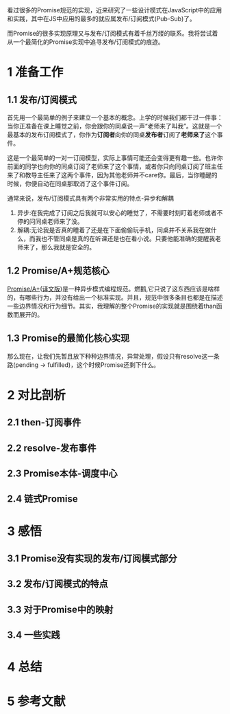 看过很多的Promise规范的实现，近来研究了一些设计模式在JavaScript中的应用和实践，其中在JS中应用的最多的就应属发布/订阅模式(Pub-Sub)了。

而Promise的很多实现原理又与发布/订阅模式有着千丝万缕的联系。我将尝试着从一个最简化的Promise实现中追寻发布/订阅模式的痕迹。

# 1 准备工作
## 1.1 发布/订阅模式

首先用一个最简单的例子来建立一个基本的概念。上学的时候我们都干过一件事：当你正准备在课上睡觉之前，你会跟你的同桌说一声“老师来了叫我”。这就是一个最基本的发布订阅模式了，你作为**订阅者**向你的同桌**发布者**订阅了**老师来了**这个事件。

这是一个最简单的一对一订阅模型，实际上事情可能还会变得更有趣一些。也许你前面的同学也向你的同桌订阅了老师来了这个事情，或者你只向同桌订阅了班主任来了和教导主任来了这两个事件，因为其他老师并不care你。最后，当你睡醒的时候，你便自动在同桌那取消了这个事件订阅。

通常来说，发布/订阅模式具有两个非常实用的特点-异步和解耦
1. 异步:在我完成了订阅之后我就可以安心的睡觉了，不需要时刻盯着老师或者不停的问同桌老师来了没。
2. 解耦:无论我是否真的睡着了还是在下面偷偷玩手机，同桌并不关系我在做什么，而我也不管同桌是真的在听课还是也在看小说。只要他能准确的提醒我老师来了，那么我就是安全的。

## 1.2 Promise/A+规范核心

[Promise/A+](Promises/A+)([译文版](【翻译】Promises/A+规范-图灵社区))是一种异步模式编程规范。燃鹅,它只说了这东西应该是啥样的，有哪些行为，并没有给出一个标准实现。并且，规范中很多条目也都是在描述一些边界情况和行为细节。其实，我理解的整个Promise的实现就是围绕着than函数而展开的。

## 1.3 Promise的最简化核心实现

那么现在，让我们先暂且放下种种边界情况，异常处理，假设只有resolve这一条路(pending -> fulfilled)，这个时候Promise还剩下什么。


# 2 对比剖析
## 2.1 then-订阅事件
## 2.2 resolve-发布事件
## 2.3 Promise本体-调度中心
## 2.4 链式Promise

# 3 感悟
## 3.1 Promise没有实现的发布/订阅模式部分
## 3.2 发布/订阅模式的特点
## 3.3 对于Promise中的映射
## 3.4 一些实践

# 4 总结

# 5 参考文献
